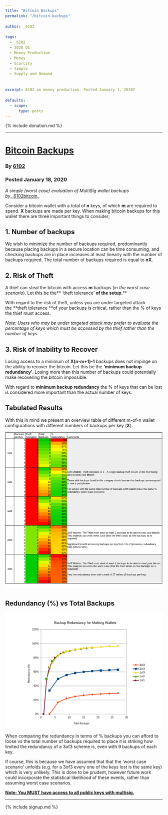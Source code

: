```yaml
---
title: "Bitcoin Backups"
permalink: "/bitcoin-backups" 

author: _6102

tags:
  - _6102
  - 2020 Q1
  - Money Production
  - Money
  - Scarcity
  - Simple
  - Supply and Demand


excerpt: 6102 on money production. Posted January 1, 2020?

defaults:
  - scope:
      type: posts
---
```


{% include donation.md %}

***

# [Bitcoin Backups](https://medium.com/@6102bitcoin/bitcoin-backups-e708028d8e4b)
### By [6102](https://twitter.com/6102bitcoin)
### Posted January 18, 2020

_A simple (worst case) evaluation of MultiSig wallet backups by_[_ 6102bitcoin_](https://twitter.com/6102bitcoin)

Consider a bitcoin wallet with a total of **n** keys, of which **m** are required to spend. **X** backups are made per key. When making bitcoin backups for this wallet there are three important things to consider;

## **1\. Number of backups**

We wish to minimize the number of backups required, predominantly because placing backups in a secure location can be time consuming, and checking backups are in place increases at least linearly with the number of backups required. The total number of backups required is equal to **nX**.

## **2\. Risk of Theft**

A thief can steal the bitcoin with access **m** backups (_in the worst case scenario_). Let this be the** ‘theft tolerance’ **of the setup**.**

With regard to the risk of theft, unless you are under targeted attack the **theft tolerance **of your backups is critical, rather than the % of keys the thief must access.

_Note: Users who may be under targeted attack may prefer to evaluate the percentage of keys which must be accessed by the thief rather than the number of keys._

## **3\. Risk of Inability to Recover**

Losing access to a minimum of **X(n-m+1)-1** backups does not impinge on the ability to recover the bitcoin. Let this be the **‘minimum backup redundancy’**. Losing more than this number of backups could potentially make recovering the bitcoin impossible.

With regard to **minimum backup redundancy** the % of keys that can be lost is considered more important than the actual number of keys.

## Tabulated Results

With this in mind we present an overview table of different m-of-n wallet configurations with different numbers of backups per key (**X**).

![](/assets/images/2020/m1/6102-6.png)

## Redundancy (%) vs Total Backups

![](/assets/images/2020/m1/6102-7.png)

When comparing the redundancy in terms of % backups you can afford to loose vs the total number of backups required to place it is striking how limited the redundancy of a 3of3 scheme is, even with 9 backups of each key.

If course, this is because we have assumed that that the ‘worst case scenario’ unfolds (e.g. for a 3of3 every one of the keys lost is the same key) which is very unlikely. This is done to be prudent, however future work could incorporate the statistical likelihood of these events, rather than assuming worst case scenarios.

**[Note: You MUST have access to all public keys with multisig.](https://twitter.com/kallerosenbaum/status/993193566343135234?s=19)**

***

{% include signup.md %}